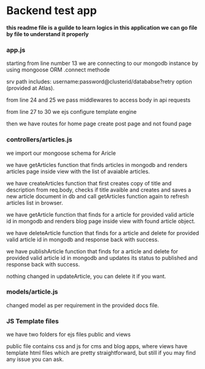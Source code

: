 # Backend test app  

 **this readme file is a guilde to learn logics in this application we can go file by file to understand it properly**

 ### app.js

starting from line number 13
we are connecting to our mongodb instance by using mongoose ORM .connect methode

srv path includes:
username:password@clusterid/datababse?retry option (provided at Atlas).

from line 24 and 25 we pass middlewares to access body in api requests

from line 27 to 30 we ejs configure template engine

then we have routes for home page create post page and not found page


### controllers/articles.js

we import our mongoose schema for Aricle

we have getArticles function that finds articles in mongodb and renders articles page inside view with the list of avaiable articles.

we have createArticles function that first creates copy of title and description from req.body, checks if title avaible and creates and saves a new article document in db and call getArticles function again to refresh articles list in browser.

we have getArticle function that finds for a article for provided valid article id in mongodb and renders blog page inside view with found article object.

we have deleteArticle function that finds for a article and delete for provided valid article id in mongodb and response back with success.

we have publishArticle function that finds for a article and delete for provided valid article id in mongodb and updates its status to published and response back with success.

nothing changed in updateArticle, you can delete it if you want.


### models/article.js

changed model as per requirement in the provided docs file.


### JS Template files

we have two folders for ejs files public and views

public file contains css and js for cms and blog apps, where views have template html files which are pretty straightforward, but still if you may find any issue you can ask.
